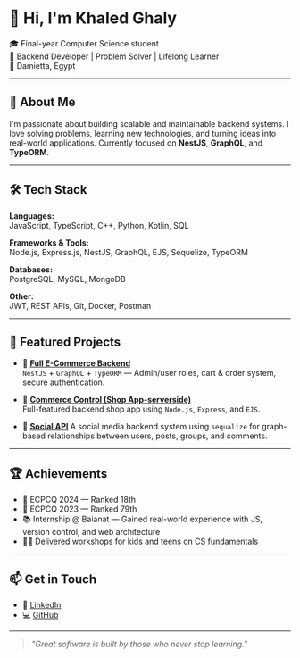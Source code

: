 # 👋 Hi, I'm Khaled Ghaly

🎓 Final-year Computer Science student  
🧠 Backend Developer | Problem Solver | Lifelong Learner  
📍 Damietta, Egypt

---

## 🚀 About Me

I'm passionate about building scalable and maintainable backend systems. I love solving problems, learning new technologies, and turning ideas into real-world applications. Currently focused on **NestJS**, **GraphQL**, and **TypeORM**.

---

## 🛠 Tech Stack

**Languages:**  
JavaScript, TypeScript, C++, Python, Kotlin, SQL

**Frameworks & Tools:**  
Node.js, Express.js, NestJS, GraphQL, EJS, Sequelize, TypeORM

**Databases:**  
PostgreSQL, MySQL, MongoDB

**Other:**  
JWT, REST APIs, Git, Docker, Postman

---

## 🌟 Featured Projects

- 🔗 [**Full E-Commerce Backend**](https://github.com/Khaled-Ghaly911/Full_Ecommerce)  
  `NestJS` + `GraphQL` + `TypeORM` — Admin/user roles, cart & order system, secure authentication.

- 🔗 [**Commerce Control (Shop App-serverside)**](https://github.com/Khaled-Ghaly911/Commerce_Control)  
  Full-featured backend shop app using `Node.js`, `Express`, and `EJS`.

- 🔗 [**Social API**](https://github.com/Khaled-Ghaly911/social_api_typescript)
  A social media backend system using `sequalize` for graph-based relationships between users, posts, groups, and comments.

---

## 🏆 Achievements

- 🥇 ECPCQ 2024 — Ranked 18th  
- 🏅 ECPCQ 2023 — Ranked 79th  
- 📚 Internship @ Baianat — Gained real-world experience with JS, version control, and web architecture  
- 👨‍🏫 Delivered workshops for kids and teens on CS fundamentals

---

## 📫 Get in Touch

- 💼 [LinkedIn](https://www.linkedin.com/in/khaled-ghaly-837766233/)  
- 💻 [GitHub](https://github.com/Khaled-Ghaly911)

---

> *"Great software is built by those who never stop learning."*

